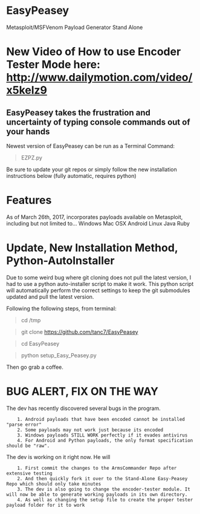# EasyPeasey
Metasploit/MSFVenom Payload Generator Stand Alone

# New Video of How to use Encoder Tester Mode here: http://www.dailymotion.com/video/x5kelz9

## EasyPeasey takes the frustration and uncertainty of typing console commands out of your hands
Newest version of EasyPeasey can be run as a Terminal Command:

> EZPZ.py

Be sure to update your git repos or simply follow the new installation instructions below (fully automatic, requires python)

# Features

As of March 26th, 2017, incorporates payloads available on Metasploit, including but not limited to...
    Windows
    Mac OSX
    Android
    Linux
    Java
    Ruby

# Update, New Installation Method, Python-AutoInstaller

Due to some weird bug where git cloning does not pull the latest version, I had to use a python auto-installer script to make it work. 
This python script will automatically perform the correct settings to keep the git submodules updated and pull the latest version.

Following the following steps, from terminal:

>cd /tmp

>git clone https://github.com/tanc7/EasyPeasey

>cd EasyPeasey

>python setup_Easy_Peasey.py

Then go grab a coffee. 

# BUG ALERT, FIX ON THE WAY
The dev has recently discovered several bugs in the program.

        1. Android payloads that have been encoded cannot be installed "parse error"
        2. Some payloads may not work just because its encoded
        3. Windows payloads STILL WORK perfectly if it evades antivirus
        4. For Android and Python payloads, the only format specification should be "raw".

The dev is working on it right now. He will

        1. First commit the changes to the ArmsCommander Repo after extensive testing
        2. And then quickly fork it over to the Stand-Alone Easy-Peasey Repo which should only take minutes
        3. The dev is also going to change the encoder-tester module. It will now be able to generate working payloads in its own directory.
        4. As well as changing the setup file to create the proper tester payload folder for it to work
    
